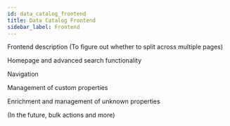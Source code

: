 ```yaml
---
id: data_catalog_frontend
title: Data Catalog Frontend
sidebar_label: Frontend
---
```


Frontend description (To figure out whether to split across multiple pages)

Homepage and advanced search functionality

Navigation

Management of custom properties

Enrichment and management of unknown properties

(In the future, bulk actions and more)